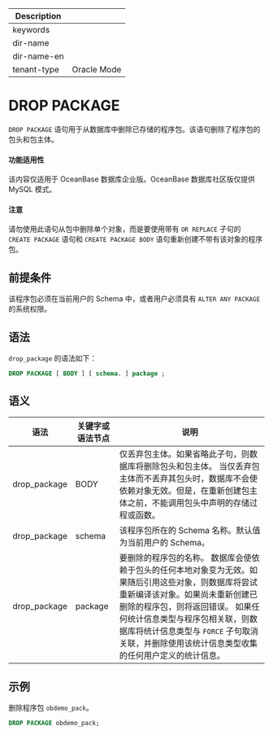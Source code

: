 | Description   |                 |
|---------------|-----------------|
| keywords      |                 |
| dir-name      |                 |
| dir-name-en   |                 |
| tenant-type   | Oracle Mode     |


# DROP PACKAGE

`DROP PACKAGE` 语句用于从数据库中删除已存储的程序包。该语句删除了程序包的包头和包主体。

  <main id="notice" >
    <h4>功能适用性</h4>
    <p>该内容仅适用于 OceanBase 数据库企业版。OceanBase 数据库社区版仅提供 MySQL 模式。
  </main>

  <main id="notice" type='notice'>
    <h4>注意</h4>  
      <p>请勿使用此语句从包中删除单个对象，而是要使用带有 <code>OR REPLACE</code> 子句的 <code>CREATE PACKAGE</code> 语句和 <code>CREATE PACKAGE BODY</code> 语句重新创建不带有该对象的程序包。</p>
  </main>

前提条件 
-------------------------

该程序包必须在当前用户的 Schema 中，或者用户必须具有 `ALTER ANY PACKAGE` 的系统权限。

语法 
-----------------------

`drop_package` 的语法如下：

```sql
DROP PACKAGE [ BODY ] [ schema. ] package ;
```



语义 
-----------------------



|      语法      | 关键字或语法节点 |                                                                                              说明                                                                                               |
|--------------|----------|-----------------------------------------------------------------------------------------------------------------------------------------------------------------------------------------------|
| drop_package | BODY     | 仅丢弃包主体。如果省略此子句，则数据库将删除包头和包主体。 当仅丢弃包主体而不丢弃其包头时，数据库不会使依赖对象无效。但是，在重新创建包主体之前，不能调用包头中声明的存储过程或函数。                                                                                   |
| drop_package | schema   | 该程序包所在的 Schema 名称。默认值为当前用户的 Schema。                                                                                                                                                           |
| drop_package | package  | 要删除的程序包的名称。 数据库会使依赖于包头的任何本地对象变为无效。如果随后引用这些对象，则数据库将尝试重新编译该对象。如果尚未重新创建已删除的程序包，则将返回错误。 如果任何统计信息类型与程序包相关联，则数据库将统计信息类型与 `FORCE` 子句取消关联，并删除使用该统计信息类型收集的任何用户定义的统计信息。 |



示例 
-----------------------

删除程序包 `obdemo_pack`。

```sql
DROP PACKAGE obdemo_pack; 
```


